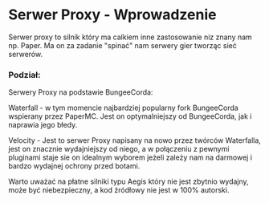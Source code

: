 # Serwer Proxy - Wprowadzenie 

Serwer proxy to silnik który ma calkiem inne zastosowanie niz znany nam np. Paper. Ma on za zadanie "spinać" nam serwery gier tworząc sieć serwerów. 

### Podział:

Serwery Proxy na podstawie BungeeCorda:

Waterfall - w tym momencie najbardziej popularny fork BungeeCorda wspierany przez PaperMC. Jest on optymalniejszy od BungeeCorda, jak i naprawia jego błedy.



Velocity - Jest to serwer Proxy napisany na nowo przez twórców Waterfalla, jest on znacznie wydajniejszy od niego, a w połączeniu z pewnymi pluginami staje sie on idealnym wyborem jeżeli zależy nam na darmowej i bardzo wydajnej ochrony przed botami.


Warto uważać na płatne silniki typu Aegis który nie jest zbytnio wydajny, może być niebezpieczny, a kod źródłowy nie jest w 100% autorski.

